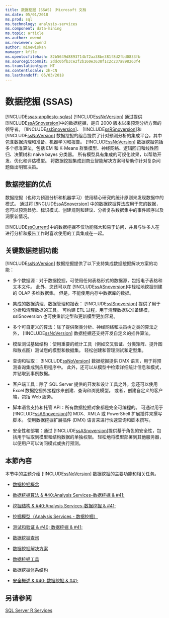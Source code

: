 ```yaml
---
title: 数据挖掘 (SSAS) |Microsoft 文档
ms.date: 05/01/2018
ms.prod: sql
ms.technology: analysis-services
ms.component: data-mining
ms.topic: article
ms.author: owend
ms.reviewer: owend
author: minewiskan
manager: kfile
ms.openlocfilehash: 82b5649d8893714b72aa38be381f8d2fbd0833fb
ms.sourcegitcommit: 2ddc0bfb3ce2f2b160e3638f1c2c237a898263f4
ms.translationtype: HT
ms.contentlocale: zh-CN
ms.lasthandoff: 05/03/2018
---
```

# <a name="data-mining-ssas"></a>数据挖掘 (SSAS)
[!INCLUDE[ssas-appliesto-sqlas](../../includes/ssas-appliesto-sqlas.md)]
  [!INCLUDE[ssNoVersion](../../includes/ssnoversion-md.md)] 通过提供 [!INCLUDE[ssASnoversion](../../includes/ssasnoversion-md.md)]中的数据挖掘，是自 2000 版本以来预测分析方面的领导者。 [!INCLUDE[ssISnoversion](../../includes/ssisnoversion-md.md)]、 [!INCLUDE[ssRSnoversion](../../includes/ssrsnoversion-md.md)]和 [!INCLUDE[ssNoVersion](../../includes/ssnoversion-md.md)] 数据挖掘的组合提供了针对预测分析的集成平台，其中包含数据清理和准备、机器学习和报告。 [!INCLUDE[ssNoVersion](../../includes/ssnoversion-md.md)] 数据挖掘包括多个标准算法，包括 EM 和 K-Means 群集模型、神经网络、逻辑回归和线性回归、决策树和 naive bayes 分类器。 所有模型具有集成的可视化效果，以帮助开发、优化和评估模型。  将数据挖掘集成到商业智能解决方案可帮助你针对复杂问题做出明智决策。  
  
## <a name="benefits-of-data-mining"></a>数据挖掘的优点  
 数据挖掘（也称为预测分析和机器学习）使用精心研究的统计原则来发现数据中的模式。 通过将 [!INCLUDE[ssASnoversion](../../includes/ssasnoversion-md.md)] 中的数据挖掘算法应用于您的数据，您可以预测趋势、标识模式、创建规则和建议、分析复杂数据集中的事件顺序以及洞察新情况。  
  
 [!INCLUDE[ssCurrent](../../includes/sscurrent-md.md)]中的数据挖掘不仅功能强大和易于访问，并且与许多人在进行分析和报告工作时喜欢使用的工具集成在一起。  
  
## <a name="key-data-mining-features"></a>关键数据挖掘功能  
 [!INCLUDE[ssNoVersion](../../includes/ssnoversion-md.md)] 数据挖掘提供了以下支持集成数据挖掘解决方案的功能：  
  
-   多个数据源：对于数据挖掘，可使用任何表格形式的数据源，包括电子表格和文本文件。 此外，您还可以在 [!INCLUDE[ssASnoversion](../../includes/ssasnoversion-md.md)]中轻松地挖掘创建的 OLAP 多维数据集。 但是，不能使用内存中数据库的数据。  
  
-   集成的数据清理、数据管理和报表： [!INCLUDE[ssISnoversion](../../includes/ssisnoversion-md.md)] 提供了用于分析和清理数据的工具。 可构建 ETL 过程，用于清理数据以准备建模，ssISnoversion 也可使重新定型和更新模型更加容易。  
  
-   多个可自定义的算法：除了提供聚类分析、神经网络和决策树之类的算法之外， [!INCLUDE[ssNoVersion](../../includes/ssnoversion-md.md)] 数据挖掘还支持开发自定义的插件算法。  
  
-   模型测试基础结构：使用重要的统计工具（例如交叉验证、分类矩阵、提升图和散点图）测试您的模型和数据集。 轻松创建和管理测试和定型集。  
  
-   查询和钻取： [!INCLUDE[ssNoVersion](../../includes/ssnoversion-md.md)] 数据挖掘提供 DMX 语言，用于将预测查询集成到应用程序中。 此外，还可以从模型中检索详细统计信息和模式，并钻取到事例数据。  
  
-   客户端工具：除了 SQL Server 提供的开发和设计工具之外，您还可以使用 Excel 数据挖掘外接程序来创建、查询和浏览模型。 或者，创建自定义的客户端，包括 Web 服务。  
  
-   脚本语言支持和托管 API：所有数据挖掘对象都是完全可编程的。 可通过用于 [!INCLUDE[ssASnoversion](../../includes/ssasnoversion-md.md)]的 MDX、XMLA 或 PowerShell 扩展插件来撰写脚本。 使用数据挖掘扩展插件 (DMX) 语言来进行快速查询和脚本撰写。  
  
-   安全性和部署：通过 [!INCLUDE[ssASnoversion](../../includes/ssasnoversion-md.md)]提供基于角色的安全性，包括用于钻取到模型和结构数据的单独权限。 轻松地将模型部署到其他服务器，以便用户可以访问模式或执行预测。  
  
## <a name="in-this-section"></a>本節內容  
 本节中的主题介绍 [!INCLUDE[ssNoVersion](../../includes/ssnoversion-md.md)] 数据挖掘的主要功能和相关任务。  
  
-   [数据挖掘概念](../../analysis-services/data-mining/data-mining-concepts.md)  
  
-   [数据挖掘算法 & #40;Analysis Services-数据挖掘 & #41;](../../analysis-services/data-mining/data-mining-algorithms-analysis-services-data-mining.md)  
  
-   [挖掘结构 & #40;Analysis Services-数据挖掘 & #41;](../../analysis-services/data-mining/mining-structures-analysis-services-data-mining.md)  
  
-   [挖掘模型（Analysis Services - 数据挖掘）](../../analysis-services/data-mining/mining-models-analysis-services-data-mining.md)  
  
-   [测试和验证 & #40; 数据挖掘 & #41;](../../analysis-services/data-mining/testing-and-validation-data-mining.md)  
  
-   [数据挖掘查询](../../analysis-services/data-mining/data-mining-queries.md)  
  
-   [数据挖掘解决方案](../../analysis-services/data-mining/data-mining-solutions.md)  
  
-   [数据挖掘工具](../../analysis-services/data-mining/data-mining-tools.md)  
  
-   [数据挖掘体系结构](../../analysis-services/data-mining/data-mining-architecture.md)  
  
-   [安全概述 & #40; 数据挖掘 & #41;](../../analysis-services/data-mining/security-overview-data-mining.md)  
  
## <a name="see-also"></a>另请参阅  
 [SQL Server R Services](../../advanced-analytics/r-services/sql-server-r-services.md)  
  
  
